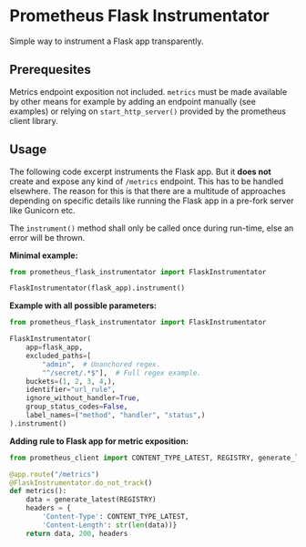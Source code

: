 # Prometheus Flask Instrumentator

Simple way to instrument a Flask app transparently.

## Prerequesites

Metrics endpoint exposition not included. `metrics` must be made available by 
other means for example by adding an endpoint manually (see examples) or 
relying on `start_http_server()` provided by the prometheus client library.

## Usage

The following code excerpt instruments the Flask app. But it **does not** 
create and expose any kind of `/metrics` endpoint. This has to be handled 
elsewhere. The reason for this is that there are a multitude of approaches 
depending on specific details like running the Flask app in a pre-fork server 
like Gunicorn etc.

The `instrument()` method shall only be called once during run-time, else an 
error will be thrown.

**Minimal example:**

```python
from prometheus_flask_instrumentator import FlaskInstrumentator

FlaskInstrumentator(flask_app).instrument()
```

**Example with all possible parameters:**

```python
from prometheus_flask_instrumentator import FlaskInstrumentator

FlaskInstrumentator(
    app=flask_app,
    excluded_paths=[
        "admin",  # Unanchored regex.
        "^/secret/.*$"],  # Full regex example.  
    buckets=(1, 2, 3, 4,),
    identifier="url_rule",
    ignore_without_handler=True,
    group_status_codes=False,
    label_names=("method", "handler", "status",)
).instrument()
```

**Adding rule to Flask app for metric exposition:**

```python
from prometheus_client import CONTENT_TYPE_LATEST, REGISTRY, generate_latest

@app.route("/metrics")
@FlaskInstrumentator.do_not_track()
def metrics():
    data = generate_latest(REGISTRY)
    headers = {
        'Content-Type': CONTENT_TYPE_LATEST,
        'Content-Length': str(len(data))}
    return data, 200, headers
```
